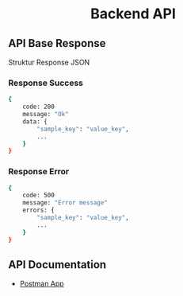 <h1 align="center">Backend API</h1>

## API Base Response

Struktur Response JSON

### Response Success

```bash
{
    code: 200
    message: "Ok"
    data: {
        "sample_key": "value_key",
        ...
    }
}
```

### Response Error

```bash
{
    code: 500
    message: "Error message"
    errors: {
        "sample_key": "value_key",
        ...
    }
}
```

## API Documentation

-   [Postman App](https://github.com/DaNgak)
